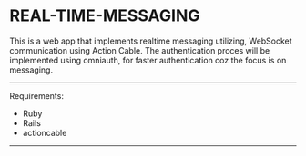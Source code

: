 # REAL-TIME-MESSAGING

This is a web app that implements realtime messaging utilizing, WebSocket communication using Action Cable. The authentication proces will be implemented using omniauth, for faster authentication coz the focus is on messaging.

____
Requirements:
* Ruby
* Rails
* actioncable
___
